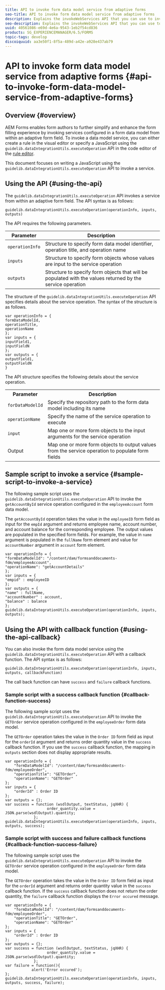 ```yaml
---
title: API to invoke form data model service from adaptive forms
seo-title: API to invoke form data model service from adaptive forms
description: Explains the invokeWebServices API that you can use to invoke web services written in WSDL from within an adaptive form field.
seo-description: Explains the invokeWebServices API that you can use to invoke web services written in WSDL from within an adaptive form field.
uuid: 40561086-e69d-4e6a-9543-1eb2f54cd836
products: SG_EXPERIENCEMANAGER/6.5/FORMS
topic-tags: develop
discoiquuid: aa3e50f1-8f5a-489d-a42e-a928e437ab79
---
```


# API to invoke form data model service from adaptive forms {#api-to-invoke-form-data-model-service-from-adaptive-forms}

## Overview {#overview}

AEM Forms enables form authors to further simplify and enhance the form filling experience by invoking services configured in a form data model from within an adaptive form field. To invoke a data model service, you can either create a rule in the visual editor or specify a JavaScript using the `guidelib.dataIntegrationUtils.executeOperation` API in the code editor of the [rule editor](/help/forms/using/rule-editor.md).

This document focuses on writing a JavaScript using the `guidelib.dataIntegrationUtils.executeOperation` API to invoke a service.

## Using the API {#using-the-api}

The `guidelib.dataIntegrationUtils.executeOperation` API invokes a service from within an adaptive form field. The API syntax is as follows:

```
guidelib.dataIntegrationUtils.executeOperation(operationInfo, inputs, outputs)
```

The API requires the following parameters.

| Parameter |Description |
|---|---|
| `operationInfo` |Structure to specify form data model identifier, operation title, and operation name |
| `inputs` |Structure to specify form objects whose values are input to the service operation |
| `outputs` |Structure to specify form objects that will be populated with the values returned by the service operation |

The structure of the `guidelib.dataIntegrationUtils.executeOperation` API specifies details about the service operation. The syntax of the structure is as follows.

```
var operationInfo = {
formDataModelId,
operationTitle,
operationName
};
var inputs = {
inputField1,
inputFieldN
};
var outputs = {
outputField1,
outputFieldN
}

```

The API structure specifies the following details about the service operation.

<table>
 <tbody>
  <tr>
   <th>Parameter</th>
   <th>Description</th>
  </tr>
  <tr>
   <td><code>forDataModelId</code></td>
   <td>Specify the repository path to the form data model including its name</td>
  </tr>
  <tr>
   <td><code>operationName</code></td>
   <td>Specify the name of the service operation to execute</td>
  </tr>
  <tr>
   <td><code>input</code></td>
   <td>Map one or more form objects to the input arguments for the service operation</td>
  </tr>
  <tr>
   <td>Output</td>
   <td>Map one or more form objects to output values from the service operation to populate form fields<br /> </td>
  </tr>
 </tbody>
</table>

## Sample script to invoke a service {#sample-script-to-invoke-a-service}

The following sample script uses the `guidelib.dataIntegrationUtils.executeOperation` API to invoke the `getAccountById` service operation configured in the `employeeAccount` form data model.

The `getAccountById` operation takes the value in the `employeeID` form field as input for the `empId` argument and returns employee name, account number, and account balance for the corresponding employee. The output values are populated in the specified form fields. For example, the value in `name` argument is populated in the `fullName` form element and value for `accountNumber` argument in `account` form element.

```
var operationInfo = {
"formDataModelId": "/content/dam/formsanddocuments-fdm/employeeAccount",
"operationName": "getAccountDetails"
};
var inputs = {
"empid" : employeeID
};
var outputs = {
"name" : fullName,
"accountNumber" : account,
"balance" : balance
};
guidelib.dataIntegrationUtils.executeOperation(operationInfo, inputs, outputs);

```
## Using the API with callback function {#using-the-api-callback}

You can also invoke the form data model service using the `guidelib.dataIntegrationUtils.executeOperation` API with a callback function. The API syntax is as follows:

```
guidelib.dataIntegrationUtils.executeOperation(operationInfo, inputs, outputs, callbackFunction)
```

The call back function can have `success` and `failure` callback functions.

### Sample script with a success callback function {#callback-function-success}

The following sample script uses the `guidelib.dataIntegrationUtils.executeOperation` API to invoke the `GETOrder` service operation configured in the `employeeOrder` form data model.

The `GETOrder` operation takes the value in the `Order ID` form field as input for the `orderId` argument and returns order quantity value in the `success` callback function. If you use the `success` callback function, the mapping in `outputs` section does not display appropriate results.

```
var operationInfo = {
    "formDataModelId": "/content/dam/formsanddocuments-fdm/employeeOrder",
    "operationTitle": "GETOrder",
    "operationName": "GETOrder"
};
var inputs = {
    "orderId" : Order ID
};
var outputs = {};
var success = function (wsdlOutput, textStatus, jqXHR) {
  				   order_quantity.value = JSON.parse(wsdlOutput).quantity;
			 };
guidelib.dataIntegrationUtils.executeOperation(operationInfo, inputs, outputs, success);
```

### Sample script with success and failure callback functions {#callback-function-success-failure}

The following sample script uses the `guidelib.dataIntegrationUtils.executeOperation` API to invoke the `GETOrder` service operation configured in the `employeeOrder` form data model.

The `GETOrder` operation takes the value in the `Order ID` form field as input for the `orderId` argument and returns order quantity value in the `success` callback function.  If the `success` callback function does not return the order quantity, the `failure` callback function displays the `Error occured` message.

```
var operationInfo = {
    "formDataModelId": "/content/dam/formsanddocuments-fdm/employeeOrder",
    "operationTitle": "GETOrder",
    "operationName": "GETOrder"
};
var inputs = {
    "orderId" : Order ID
};
var outputs = {};
var success = function (wsdlOutput, textStatus, jqXHR) {
  				   order_quantity.value = JSON.parse(wsdlOutput).quantity;
			 };
var failure = function(){
			alert('Error occured');
};
guidelib.dataIntegrationUtils.executeOperation(operationInfo, inputs, outputs, success, failure);
```
